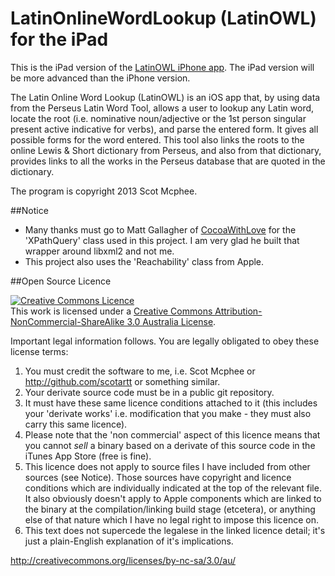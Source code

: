 LatinOnlineWordLookup (LatinOWL) for the iPad
=============================================

This is the iPad version of the [LatinOWL iPhone app](https://github.com/scotartt/LatinOWL). The iPad version will be more advanced than the iPhone version. 

The Latin Online Word Lookup (LatinOWL) is an iOS app that, by using data from the Perseus Latin Word Tool, allows a user to lookup any Latin word, locate the root (i.e. nominative noun/adjective or the 1st person singular present active indicative for verbs), and parse the entered form. It gives all possible forms for the word entered. This tool also links the roots to the online Lewis & Short dictionary from Perseus, and also from that dictionary, provides links to all the works in the Perseus database that are quoted in the dictionary.

The program is copyright 2013 Scot Mcphee.

##Notice

- Many thanks must go to Matt Gallagher of [CocoaWithLove](http://www.cocoawithlove.com) for the 'XPathQuery' class used in this project. I am very glad he built that wrapper around libxml2 and not me.
- This project also uses the 'Reachability' class from Apple.

##Open Source Licence

<a rel="license" href="http://creativecommons.org/licenses/by-nc-sa/3.0/au/deed.en_GB"><img alt="Creative Commons Licence" style="border-width:0" src="http://i.creativecommons.org/l/by-nc-sa/3.0/au/88x31.png" /></a><br />This work is licensed under a <a rel="license" href="http://creativecommons.org/licenses/by-nc-sa/3.0/au/deed.en_GB">Creative Commons Attribution-NonCommercial-ShareAlike 3.0 Australia License</a>.

Important legal information follows. You are legally obligated to obey these license terms:

1. You must credit the software to me, i.e. Scot Mcphee or http://github.com/scotartt or something similar.
2. Your derivate source code must be in a public git repository.
3. It must have these same licence conditions attached to it (this includes your 'derivate works' i.e. modification that you make - they must also carry this same licence).
4. Please note that the 'non commercial' aspect of this licence means that you cannot *sell* a binary based on a derivate of this source code in the iTunes App Store (free is fine).
5. This licence does not apply to source files I have included from other sources (see Notice). Those sources have copyright and licence conditions which are individually indicated at the top of the relevant file. It also obviously doesn't apply to Apple components which are linked to the binary at the compilation/linking build stage (etcetera), or anything else of that nature which I have no legal right to impose this licence on.
6. This text does not supercede the legalese in the linked licence detail; it's just a plain-English explanation of it's implications.

http://creativecommons.org/licenses/by-nc-sa/3.0/au/
